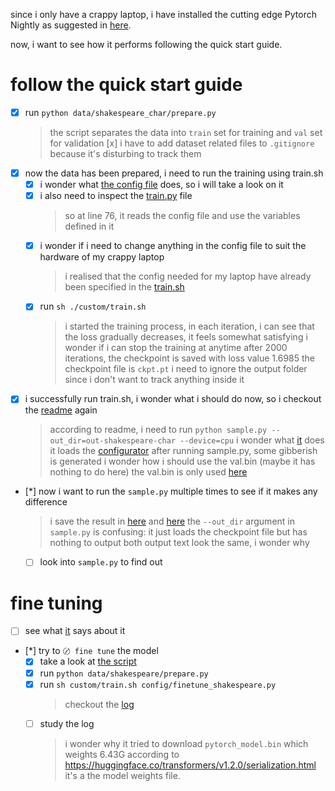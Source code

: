 since i only have a crappy laptop, i have installed the cutting edge Pytorch Nightly as suggested in [here](/README.md).

now, i want to see how it performs following the quick start guide.

# follow the quick start guide

- [x] run `python data/shakespeare_char/prepare.py`
  > the script separates the data into `train` set for training and `val` set for validation
  [x] i have to add dataset related files to `.gitignore` because it's disturbing to track them
- [x] now the data has been prepared, i need to run the training using train.sh
  - [x] i wonder what [the config file](/config/train_shakespeare_char.py) does, so i will take a look on it
  - [x] i also need to inspect the [train.py](/train.py) file
    > so at line 76, it reads the config file and use the variables defined in it
  - [x] i wonder if i need to change anything in the config file to suit the hardware of my crappy laptop
    > i realised that the config needed for my laptop have already been specified in the [train.sh](/custom/train.sh)
  - [x] run `sh ./custom/train.sh`
    > i started the training process, in each iteration, i can see that the loss gradually decreases, it feels somewhat satisfying
    > i wonder if i can stop the training at anytime
    > after 2000 iterations, the checkpoint is saved with loss value 1.6985
    > the checkpoint file is `ckpt.pt`
    > i need to ignore the output folder since i don't want to track anything inside it
- [x] i successfully run train.sh, i wonder what i should do now, so i checkout the [readme](/README.md) again
  > according to readme, i need to run `python sample.py --out_dir=out-shakespeare-char --device=cpu`
  > i wonder what [it](/sample.py) does
    it loads the [configurator](/configurator.py)
  > after running sample.py, some gibberish is generated
  > i wonder how i should use the val.bin (maybe it has nothing to do here)
    the val.bin is only used [here](/train.py)
- [*] now i want to run the `sample.py` multiple times to see if it makes any difference
  > i save the result in [here](/out-dump/0.txt) and [here](/out-dump/1.txt)
  > the `--out_dir` argument in `sample.py` is confusing: it just loads the checkpoint file but has nothing to output
  > both output text look the same, i wonder why
  - [ ] look into `sample.py` to find out

# fine tuning
- [ ] see what [it](/README.md) says about it
- [*] try to `〄 fine tune` the model
  - [x] take a look at [the script](/config/finetune_shakespeare.py)
  - [x] run `python data/shakespeare/prepare.py`
  - [x] run `sh custom/train.sh config/finetune_shakespeare.py`
    > checkout the [log](/log/0.md)
  - [ ] study the log
    > i wonder why it tried to download `pytorch_model.bin` which weights 6.43G
    according to https://huggingface.co/transformers/v1.2.0/serialization.html it's a the model weights file.